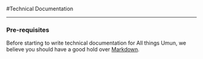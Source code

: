 #Technical Documentation

---

### Pre-requisites

Before starting to write technical documentation for All things Umun, we believe you should have a good hold over [Markdown](./markdown/README.md).



